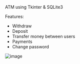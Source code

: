 ATM using Tkinter & SQLite3

Features: 
- Withdraw
- Deposit
- Transfer money between users
- Payments
- Change password

![image](https://user-images.githubusercontent.com/78442505/164883665-69a67258-6feb-4e52-8fef-d9c395ecbc28.png)
